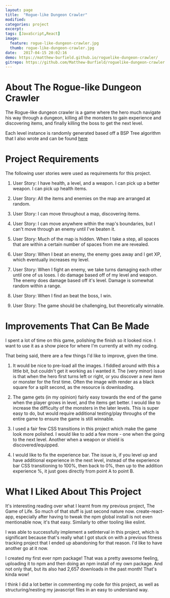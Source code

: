 ```yaml
---
layout: page
title:  "Rogue-like Dungeon Crawler"
modified:
categories: project
excerpt:
tags: [JavaScript,React]
image: 
  feature: rogue-like-dungeon-crawler.jpg
  thumb: rogue-like-dungeon-crawler.jpg
date:   2017-04-15 20:02:16
demo: https://matthew-burfield.github.io/roguelike-dungeon-crawler/
gitrepo: https://github.com/Matthew-Burfield/roguelike-dungeon-crawler
---
```


# About The Rogue-like Dungeon Crawler

The Rogue-like dungeon crawler is a game where the hero much navigate his way through a dungeon, killing all the monsters to gain experience and discovering items, and finally killing the boss to get the next level.

Each level instance is randomly generated based off a BSP Tree algorithm that I also wrote and can be found [here](https://www.npmjs.com/package/random-dungeon-generator)

# Project Requirements

The following user stories were used as requirements for this project.

1. User Story: I have health, a level, and a weapon. I can pick up a better weapon. I can pick up health items.

2. User Story: All the items and enemies on the map are arranged at random.

3. User Story: I can move throughout a map, discovering items.

4. User Story: I can move anywhere within the map's boundaries, but I can't move through an enemy until I've beaten it.

5. User Story: Much of the map is hidden. When I take a step, all spaces that are within a certain number of spaces from me are revealed.

6. User Story: When I beat an enemy, the enemy goes away and I get XP, which eventually increases my level.

7. User Story: When I fight an enemy, we take turns damaging each other until one of us loses. I do damage based off of my level and weapon. The enemy does damage based off it's level. Damage is somewhat random within a range.

8. User Story: When I find an beat the boss, I win.

9. User Story: The game should be challenging, but theoretically winnable.

# Improvements That Can Be Made

I spent a lot of time on this game, polishing the finish so it looked nice. I want to use it as a show piece for where I'm currently at with my coding.

That being said, there are a few things I'd like to improve, given the time.

1. It would be nice to pre-load all the images. I fiddled around with this a little bit, but couldn't get it working as I wanted it. The (very minor) issue is that when the hero first turns left or right, or you discover a new item or monster for the first time. Often the image with render as a black square for a split second, as the resource is downloading.

2. The game gets (in my opinion) fairly easy towards the end of the game when the player grows in level, and the items get better. I would like to increase the difficulty of the monsters in the later levels. This is super easy to do, but would require additional testing/play throughs of the entire game to ensure the game is still winnable.

3. I used a fair few CSS transitions in this project which make the game look more polished. I would like to add a few more - one when the going to the next level. Another when a weapon or shield is discovered/equipped.

4. I would like to fix the experience bar. The issue is, if you level up and have additional experience in the next level, instead of the experience bar CSS transitioning to 100%, then back to 0%, then up to the addition experience %, it just goes directly from point A to point B.

# What I Liked About This Project

It's interesting reading over what I learnt from my previous project, The Game of Life. So much of that stuff is just second nature now. create-react-app, especially after having to tweak the npm global install is not even mentionable now, it's that easy. Similarly to other tooling like eslint.

I was able to successfully implement a setInterval in this project, which is significant because that's really what I got stuck on with a previous fitness tracking project that I ended up abandoning for that reason. I'd like to have another go at it now.

I created my first ever npm package! That was a pretty awesome feeling, uploading it to npm and then doing an npm install of my own package. And not only that, but its also had 2,657 downloads in the past month! That's kinda wow!

I think I did a lot better in commenting my code for this project, as well as structuring/nesting my javascript files in an easy to understand way.
